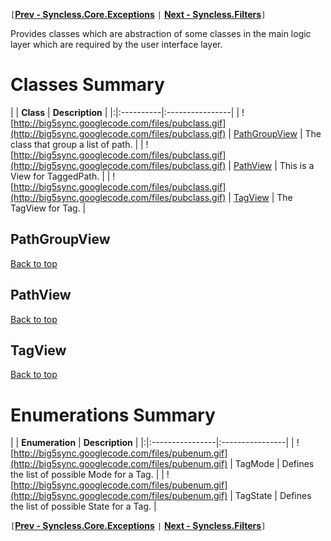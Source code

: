 `[`**[Prev - Syncless.Core.Exceptions](DeveloperAPICoreExceptions.md)** `|` **[Next - Syncless.Filters](DeveloperAPIFilter.md)**`]`

Provides classes which are abstraction of some classes in the main logic layer which are required by the user interface layer.

# Classes Summary #

| | **Class** | **Description** |
|:|:----------|:----------------|
| ![http://big5sync.googlecode.com/files/pubclass.gif](http://big5sync.googlecode.com/files/pubclass.gif) | [PathGroupView](#PathGroupView.md) | The class that group a list of path. |
| ![http://big5sync.googlecode.com/files/pubclass.gif](http://big5sync.googlecode.com/files/pubclass.gif) | [PathView](#PathView.md) | This is a View for TaggedPath. |
| ![http://big5sync.googlecode.com/files/pubclass.gif](http://big5sync.googlecode.com/files/pubclass.gif) | [TagView](#TagView.md) | The TagView for Tag. |

## PathGroupView ##

[Back to top](#Classes_Summary.md)

## PathView ##

[Back to top](#Classes_Summary.md)

## TagView ##

[Back to top](#Classes_Summary.md)

# Enumerations Summary #

| | **Enumeration** | **Description** |
|:|:----------------|:----------------|
| ![http://big5sync.googlecode.com/files/pubenum.gif](http://big5sync.googlecode.com/files/pubenum.gif) | TagMode         | Defines the list of possible Mode for a Tag. |
| ![http://big5sync.googlecode.com/files/pubenum.gif](http://big5sync.googlecode.com/files/pubenum.gif) | TagState        | Defines the list of possible State for a Tag. |

`[`**[Prev - Syncless.Core.Exceptions](DeveloperAPICoreExceptions.md)** `|` **[Next - Syncless.Filters](DeveloperAPIFilter.md)**`]`